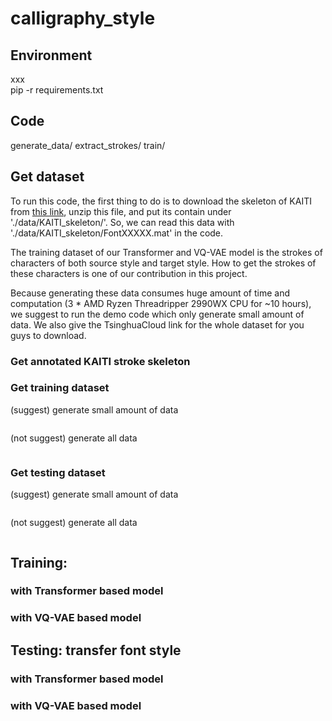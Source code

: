 # calligraphy_style

## Environment
xxx  
pip -r requirements.txt

## Code
generate_data/
extract_strokes/
train/

## Get dataset

To run this code, the first thing to do is to download the skeleton of KAITI from [this link](https://cloud.tsinghua.edu.cn/f/5f503ff1457b4d0e8760/), unzip this file, and put its contain under './data/KAITI_skeleton/'. So, we can read this data with './data/KAITI_skeleton/FontXXXXX.mat' in the code.

The training dataset of our Transformer and VQ-VAE model is the strokes of characters of both source style and target style. How to get the strokes of these characters is one of our contribution in this project. 

Because generating these data consumes huge amount of time and computation (3 * AMD Ryzen Threadripper 2990WX CPU for ~10 hours), we suggest to run the demo code which only generate small amount of data. We also give the TsinghuaCloud link for the whole dataset for you guys to download.

### Get annotated KAITI stroke skeleton

### Get training dataset

(suggest) generate small amount of data
```
```

(not suggest) generate all data
```
```

### Get testing dataset

(suggest) generate small amount of data
```
```

(not suggest) generate all data
```
```

## Training:  
### with Transformer based model
### with VQ-VAE based model

## Testing: transfer font style
### with Transformer based model
### with VQ-VAE based model

